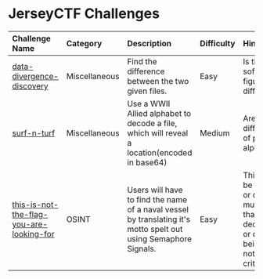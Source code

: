 # JerseyCTF Challenges
| Challenge Name | Category | Description | Difficulty | Hint
|:-- | :-- | :--- | :---| :---
| [data-divergence-discovery](data-divergence-discovery) | Miscellaneous |Find the difference between the two given files. | Easy | Is there a software to figure out the difference?
| [surf-n-turf](surf-n-turf) | Miscellaneous |Use a WWII Allied alphabet to decode a file, which will reveal a location(encoded in base64) | Medium | Are there different types of phonetic code alphabets?
| [this-is-not-the-flag-you-are-looking-for](this-is-not-the-flag-you-are-looking-for) | OSINT | Users will have to find the name of a naval vessel by translating it's motto spelt out using Semaphore Signals. | Easy | This ship must be in active duty or currently a museum. Ships that were decommissioned or currently being built do not fit this criteria.
